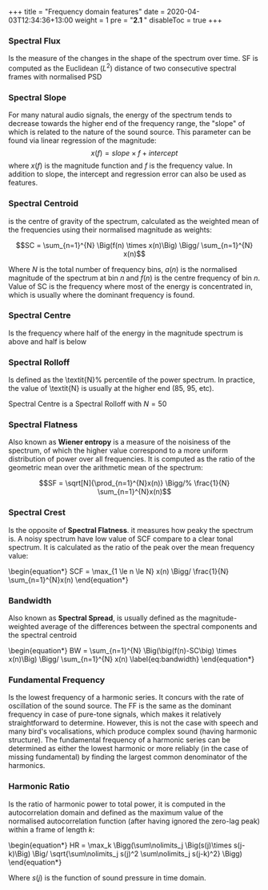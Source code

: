 +++
title = "Frequency domain features"
date = 2020-04-03T12:34:36+13:00
weight = 1
pre = "<b>2.1 </b>"
disableToc = true
+++

### Spectral Flux
Is the measure of the changes in the shape of the spectrum over time. SF is computed as the Euclidean ($L^2$) distance of two consecutive spectral frames with normalised PSD

### Spectral Slope
For many natural audio signals, the energy of the spectrum tends to decrease towards the higher end of the frequency range, the "slope" of which is related to the nature of the sound source. This parameter can be found via linear regression of the magnitude:
$$x(f) = slope \times f + intercept$$
where $x(f)$ is the magnitude function and $f$ is the frequency value. In addition to slope, the intercept and regression error can also be used as features.

### Spectral Centroid
is the centre of gravity of the spectrum, calculated as the weighted mean of the frequencies using their normalised magnitude as weights:

$$SC = \sum_{n=1}^{N} \Big(f(n) \times x(n)\Big) \Bigg/ \sum_{n=1}^{N} x(n)$$

Where $N$ is the total number of frequency bins, $a(n)$ is the normalised magnitude of the spectrum at bin $n$ and $f(n)$ is the centre frequency of bin $n$. Value of SC is the frequency where most of the energy is concentrated in, which is usually where the dominant frequency is found.

### Spectral Centre
Is the frequency where half of the energy in the magnitude spectrum is above and half is below

### Spectral Rolloff
Is defined as the \textit{N}\% percentile of the power spectrum. In practice, the value of \textit{N} is usually at the higher end (85, 95, etc).

Spectral Centre is a Spectral Rolloff with $N=50$

### Spectral Flatness
Also known as **Wiener entropy** is a measure of the noisiness of the spectrum, of which the higher value correspond to a more uniform distribution of power over all frequencies. It is computed as the ratio of the geometric mean over the arithmetic mean of the spectrum:

$$SF = \sqrt[N]{\prod_{n=1}^{N}x(n)} \Bigg/%
\frac{1}{N} \sum_{n=1}^{N}x(n)$$

### Spectral Crest
Is the opposite of **Spectral Flatness**. it measures how peaky the spectrum is. A noisy spectrum have low value of SCF compare to a clear tonal spectrum. It is calculated as the ratio of the peak over the mean frequency value:

\begin{equation*}
SCF = \max_{1 \le n \le N} x(n) \Bigg/ \frac{1}{N} \sum_{n=1}^{N}x(n)
\end{equation*}

### Bandwidth
Also known as **Spectral Spread**, is usually defined as the magnitude-weighted average of the differences between the spectral components and the spectral centroid

\begin{equation*}
BW = \sum_{n=1}^{N} \Big(\big(f(n)-SC\big) \times x(n)\Big) \Bigg/ \sum_{n=1}^{N} x(n)
\label{eq:bandwidth}
\end{equation*}

### Fundamental Frequency
Is the lowest frequency of a harmonic series. It concurs with the rate of oscillation of the sound source. The FF is the same as the dominant frequency in case of pure-tone signals, which makes it relatively straightforward to determine. However, this is not the case with speech and many bird's vocalisations, which produce complex sound (having harmonic structure). The fundamental frequency of a harmonic series can be determined as either the lowest harmonic or more reliably (in the case of missing fundamental) by finding the largest common denominator of the harmonics. 


### Harmonic Ratio
Is the ratio of harmonic power to total power, it is computed in the autocorrelation domain and defined as the maximum value of the normalised autocorrelation function (after having ignored the zero-lag peak) within a frame of length $k$:

\begin{equation*}
HR = \max_k \Bigg(\sum\nolimits_j \Big(s(j)\times s(j-k)\Big) \Big/ \sqrt{\sum\nolimits_j s(j)^2 \sum\nolimits_j s(j-k)^2} \Bigg)
\end{equation*}

Where $s(j)$ is the function of sound pressure in time domain.
